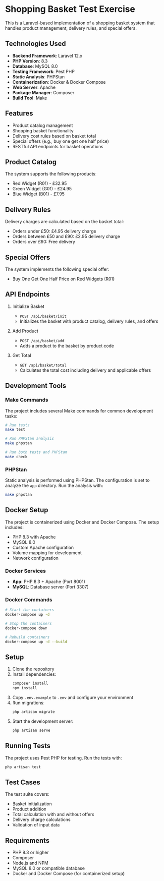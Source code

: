 # Shopping Basket Test Exercise

This is a Laravel-based implementation of a shopping basket system that handles product management, delivery rules, and special offers.

## Technologies Used

- **Backend Framework**: Laravel 12.x
- **PHP Version**: 8.3
- **Database**: MySQL 8.0
- **Testing Framework**: Pest PHP
- **Static Analysis**: PHPStan
- **Containerization**: Docker & Docker Compose
- **Web Server**: Apache
- **Package Manager**: Composer
- **Build Tool**: Make

## Features

- Product catalog management
- Shopping basket functionality
- Delivery cost rules based on basket total
- Special offers (e.g., buy one get one half price)
- RESTful API endpoints for basket operations

## Product Catalog

The system supports the following products:
- Red Widget (R01) - £32.95
- Green Widget (G01) - £24.95
- Blue Widget (B01) - £7.95

## Delivery Rules

Delivery charges are calculated based on the basket total:
- Orders under £50: £4.95 delivery charge
- Orders between £50 and £90: £2.95 delivery charge
- Orders over £90: Free delivery

## Special Offers

The system implements the following special offer:
- Buy One Get One Half Price on Red Widgets (R01)

## API Endpoints

1. Initialize Basket
   - `POST /api/basket/init`
   - Initializes the basket with product catalog, delivery rules, and offers

2. Add Product
   - `POST /api/basket/add`
   - Adds a product to the basket by product code

3. Get Total
   - `GET /api/basket/total`
   - Calculates the total cost including delivery and applicable offers

## Development Tools

### Make Commands

The project includes several Make commands for common development tasks:

```bash
# Run tests
make test

# Run PHPStan analysis
make phpstan

# Run both tests and PHPStan
make check
```

### PHPStan

Static analysis is performed using PHPStan. The configuration is set to analyze the `app` directory. Run the analysis with:

```bash
make phpstan
```

## Docker Setup

The project is containerized using Docker and Docker Compose. The setup includes:

- PHP 8.3 with Apache
- MySQL 8.0
- Custom Apache configuration
- Volume mapping for development
- Network configuration

### Docker Services

- **App**: PHP 8.3 + Apache (Port 8001)
- **MySQL**: Database server (Port 3307)

### Docker Commands

```bash
# Start the containers
docker-compose up -d

# Stop the containers
docker-compose down

# Rebuild containers
docker-compose up -d --build
```

## Setup

1. Clone the repository
2. Install dependencies:
   ```bash
   composer install
   npm install
   ```
3. Copy `.env.example` to `.env` and configure your environment
4. Run migrations:
   ```bash
   php artisan migrate
   ```
5. Start the development server:
   ```bash
   php artisan serve
   ```

## Running Tests

The project uses Pest PHP for testing. Run the tests with:

```bash
php artisan test
```

## Test Cases

The test suite covers:
- Basket initialization
- Product addition
- Total calculation with and without offers
- Delivery charge calculations
- Validation of input data

## Requirements

- PHP 8.3 or higher
- Composer
- Node.js and NPM
- MySQL 8.0 or compatible database
- Docker and Docker Compose (for containerized setup)
